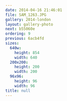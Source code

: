 ```yaml
---
date: 2014-04-16 21:46:01
file: SAM_1263.JPG
gallery: 2014-london
layout: gallery-photo
next: b55060e
ordering: 9
previous: 6acb4fd
sizes:
  640w:
    height: 854
    width: 640
  200x200:
    height: 200
    width: 200
  96x96:
    height: 96
    width: 96
title: null
---
```

